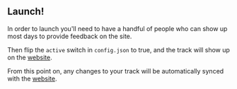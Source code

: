 ## Launch!

In order to launch you'll need to have a handful of people who can show up most days to provide feedback on the site.

Then flip the `active` switch in `config.json` to true, and the track will show up on the [website](https://exercism.org/tracks).

From this point on, any changes to your track will be automatically synced with the [website](https://exercism.org/tracks).
